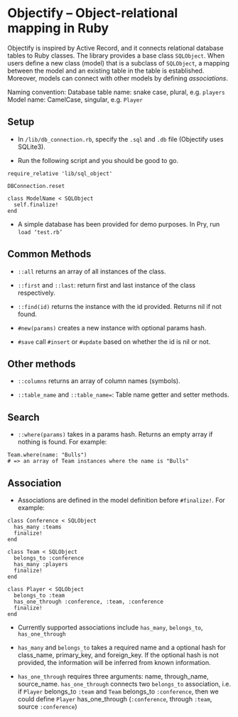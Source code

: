 # Objectify – Object-relational mapping in Ruby
Objectify is inspired by Active Record, and it connects relational database tables to Ruby classes. The library provides a base class `SQLObject`. When users define a new class (model) that is a subclass of `SQLObject`, a mapping between the model and an existing table in the table is established. Moreover, models can connect with other models by defining *associations*.

Naming convention:
Database table name: snake case, plural, e.g.  `players`
Model name: CamelCase, singular, e.g. `Player`

## Setup
* In `/lib/db_connection.rb`, specify the `.sql` and `.db` file (Objectify uses SQLite3).

* Run the following script and you should be good to go.
```
require_relative 'lib/sql_object'

DBConnection.reset

class ModelName < SQLObject
  self.finalize!
end
```

* A simple database has been provided for demo purposes.
In Pry, run `load ‘test.rb’`

## Common Methods
* `::all` returns an array of all instances of the class.

* `::first` and `::last`: return first and last instance of the class respectively.

* `::find(id)` returns the instance with the id provided. Returns nil if not found.

* `#new(params)` creates a new instance with optional params hash.

* `#save` call `#insert` or `#update` based on whether the id is nil or not.

## Other methods
* `::columns` returns an array of column names (symbols).

* `::table_name` and `::table_name=`:
Table name getter and setter methods.

## Search
* `::where(params)` takes in a params hash. Returns an empty array if nothing is found. For example:
```
Team.where(name: "Bulls")
# => an array of Team instances where the name is "Bulls"
```

## Association
* Associations are defined in the model definition before `#finalize!`. For example:
```
class Conference < SQLObject
  has_many :teams
  finalize!
end

class Team < SQLObject
  belongs_to :conference
  has_many :players
  finalize!
end

class Player < SQLObject
  belongs_to :team
  has_one_through :conference, :team, :conference
  finalize!
end
```

* Currently supported associations include `has_many`, `belongs_to`, `has_one_through`

* `has_many` and `belongs_to` takes a required name and a optional hash for class_name, primary_key, and foreign_key. If the optional hash is not provided, the information will be inferred from known information.

*  `has_one_through` requires three arguments: name, through_name, source_name.  `has_one_through` connects two `belongs_to` association, i.e. if `Player` belongs_to `:team` and `Team` belongs_to `:conference`, then we could define `Player` has_one_through (`:conference`, through `:team`, source `:conference`)

